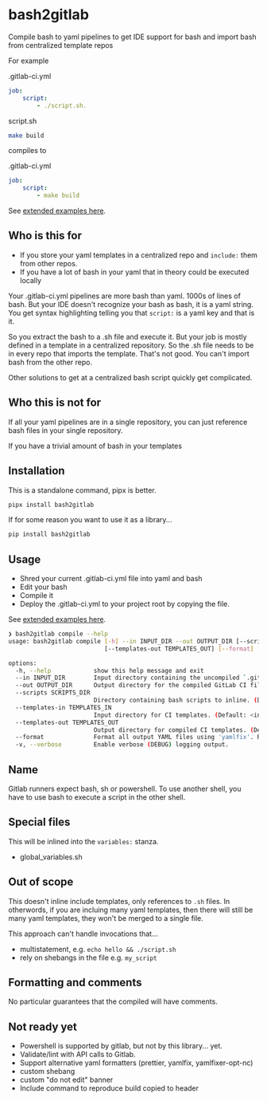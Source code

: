 # bash2gitlab
Compile bash to yaml pipelines to get IDE support for bash and import bash from centralized template repos

For example

.gitlab-ci.yml
```yaml
job:
    script:
        - ./script.sh.
```

script.sh
```bash
make build
```

compiles to

.gitlab-ci.yml
```yaml
job:
    script:
        - make build
```

See [extended examples here](https://github.com/matthewdeanmartin/bash2gitlab/tree/main/examples).

## Who is this for

- If you store your yaml templates in a centralized repo and `include:` them from other repos.
- If you have a lot of bash in your yaml that in theory could be executed locally


Your .gitlab-ci.yml pipelines are more bash than yaml. 1000s of lines of bash. But your IDE doesn't recognize
your bash as bash, it is a yaml string. You get syntax highlighting telling you that `script:` is a yaml key and that
is it.

So you extract the bash to a .sh file and execute it. But your job is mostly defined in a template in a centralized
repository. So the .sh file needs to be in every repo that imports the template. That's not good. You can't import
bash from the other repo.

Other solutions to get at a centralized bash script quickly get complicated.

## Who this is not for

If all your yaml pipelines are in a single repository, you  can just reference bash files in your single repository.

If you have a trivial amount of bash in your templates

## Installation

This is a standalone command, pipx is better.

```bash
pipx install bash2gitlab
```

If for some reason you want to use it as a library...

```bash
pip install bash2gitlab
```

## Usage

- Shred your current .gitlab-ci.yml file into yaml and bash
- Edit your bash
- Compile it
- Deploy the .gitlab-ci.yml to your project root by copying the file.

See [extended examples here](https://github.com/matthewdeanmartin/bash2gitlab/tree/main/examples).

```bash
❯ bash2gitlab compile --help
usage: bash2gitlab compile [-h] --in INPUT_DIR --out OUTPUT_DIR [--scripts SCRIPTS_DIR] [--templates-in TEMPLATES_IN]
                           [--templates-out TEMPLATES_OUT] [--format] [-v]

options:
  -h, --help            show this help message and exit
  --in INPUT_DIR        Input directory containing the uncompiled `.gitlab-ci.yml` and other sources.
  --out OUTPUT_DIR      Output directory for the compiled GitLab CI files.
  --scripts SCRIPTS_DIR
                        Directory containing bash scripts to inline. (Default: <in>)
  --templates-in TEMPLATES_IN
                        Input directory for CI templates. (Default: <in>)
  --templates-out TEMPLATES_OUT
                        Output directory for compiled CI templates. (Default: <out>)
  --format              Format all output YAML files using 'yamlfix'. Requires yamlfix to be installed.
  -v, --verbose         Enable verbose (DEBUG) logging output.
```

## Name
Gitlab runners expect bash, sh or powershell. To use another shell, you have to use bash to execute a script in the other
shell.

## Special files

This will be inlined into the `variables:` stanza.

- global_variables.sh

## Out of scope
This doesn't inline include templates, only references to `.sh` files. In otherwords, if you are incluing many yaml
templates, then there will still be many yaml templates, they won't be merged to a single file.

This approach can't handle invocations that...

- multistatement, e.g. `echo hello && ./script.sh`
- rely on shebangs in the file e.g. `my_script`


## Formatting and comments
No particular guarantees that the compiled will have comments.

## Not ready yet
- Powershell is supported by gitlab, but not by this library... yet.
- Validate/lint with API calls to Gitlab.
- Support alternative yaml formatters (prettier, yamlfix, yamlfixer-opt-nc)
- custom shebang
- custom "do not edit" banner
- Include command to reproduce build copied to header

